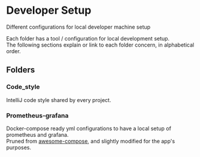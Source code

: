 # Developer Setup

Different configurations for local developer machine setup

Each folder has a tool / configuration for local development setup.<br>
The following sections explain or link to each folder concern, in alphabetical order.

## Folders

### Code_style

IntelliJ code style shared by every project.

### Prometheus-grafana

Docker-compose ready yml configurations to have a local setup of prometheus and grafana.<br>
Pruned from [awesome-compose](https://github.com/docker/awesome-compose), and slightly modified for the app's purposes.

